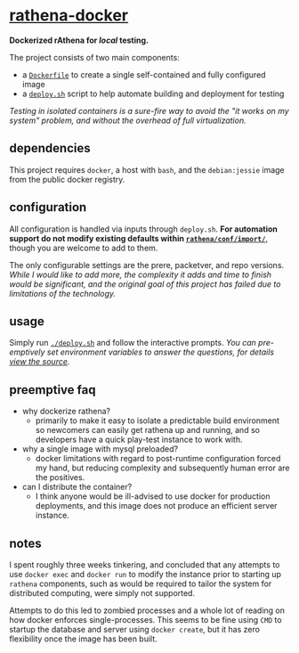 
# [rathena-docker](https://github.com/cdelorme/rathena-docker)

**Dockerized rAthena for _local_ testing.**

The project consists of two main components:

- a [`Dockerfile`](Dockerfile) to create a single self-contained and fully configured image
- a [`deploy.sh`](deploy.sh) script to help automate building and deployment for testing

_Testing in isolated containers is a sure-fire way to avoid the "it works on my system" problem, and without the overhead of full virtualization._


## dependencies

This project requires `docker`, a host with `bash`, and the `debian:jessie` image from the public docker registry.


## configuration

All configuration is handled via inputs through `deploy.sh`.  **For automation support do not modify existing defaults within [`rathena/conf/import/`](rathena/conf/import/)**, though you are welcome to add to them.

The only configurable settings are the prere, packetver, and repo versions.  _While I would like to add more, the complexity it adds and time to finish would be significant, and the original goal of this project has failed due to limitations of the technology._


## usage

Simply run [`./deploy.sh`](deploy.sh) and follow the interactive prompts.  _You can pre-emptively set environment variables to answer the questions, for details [view the source](deploy.sh)._


## preemptive faq

- why dockerize rathena?
	- primarily to make it easy to isolate a predictable build environment so newcomers can easily get rathena up and running, and so developers have a quick play-test instance to work with.
- why a single image with mysql preloaded?
	- docker limitations with regard to post-runtime configuration forced my hand, but reducing complexity and subsequently human error are the positives.
- can I distribute the container?
	- I think anyone would be ill-advised to use docker for production deployments, and this image does not produce an efficient server instance.


## notes

I spent roughly three weeks tinkering, and concluded that any attempts to use `docker exec` and `docker run` to modify the instance prior to starting up `rathena` components, such as would be required to tailor the system for distributed computing, were simply not supported.

Attempts to do this led to zombied processes and a whole lot of reading on how docker enforces single-processes.  This seems to be fine using `CMD` to startup the database and server using `docker create`, but it has zero flexibility once the image has been built.
